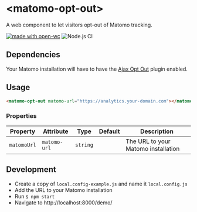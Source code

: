 # \<matomo-opt-out>

A web component to let visitors opt-out of Matomo tracking.

[![made with open-wc](https://img.shields.io/badge/made%20with-open--wc-%23217ff9)](https://open-wc.org)
![Node.js CI](https://github.com/inventage/matomo-opt-out/workflows/Node.js%20CI/badge.svg)

## Dependencies

Your Matomo installation will have to have the [Ajax Opt Out] plugin enabled.

## Usage

```html
<matomo-opt-out matomo-url="https://analytics.your-domain.com"></matomo-opt-out>
```

### Properties

| Property    | Attribute    | Type     | Default | Description                         |
| ----------- | ------------ | -------- | ------- | ----------------------------------- |
| `matomoUrl` | `matomo-url` | `string` |         | The URL to your Matomo installation |

## Development

- Create a copy of `local.config-example.js` and name it `local.config.js`
- Add the URL to your Matomo installation
- Run `$ npm start`
- Navigate to http://localhost:8000/demo/

[ajax opt out]: https://plugins.matomo.org/AjaxOptOut
[lit-element]: https://lit-element.polymer-project.org/
[lit-html]: https://lit-html.polymer-project.org/
